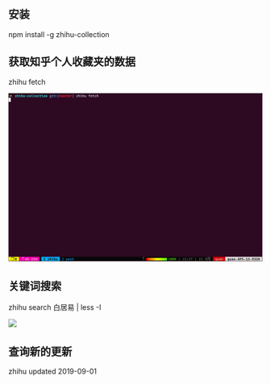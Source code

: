 ## 安装

npm install -g zhihu-collection


## 获取知乎个人收藏夹的数据

zhihu fetch

![](https://github.com/quanxiaoxiao/zhihu-collection/blob/master/static/fetch.gif?raw=true)


## 关键词搜索

zhihu search 白居易 | less -I

![](https://github.com/quanxiaoxiao/zhihu-collection/blob/master/static/search.gif?raw=true)


## 查询新的更新

zhihu updated 2019-09-01
